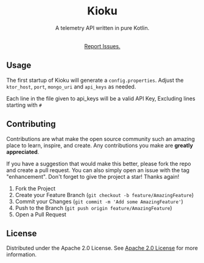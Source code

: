 <br/>
<div align="center">

<h1 align="center">Kioku</h1>
<p align="center">
A telemetry API written in pure Kotlin.

<br/>
<br/>

<a href="https://github.com/lumin-sh/LoomUI/issues/new">Report Issues.</a>
</p>
</div>

## Usage

The first startup of Kioku will generate a `config.properties`.
Adjust the `ktor_host`, `port`, `mongo_uri` and `api_keys` as needed.

Each line in the file given to api_keys will be a valid API Key, Excluding lines starting with `#`

## Contributing

Contributions are what make the open source community such an amazing place to learn, inspire, and create. Any contributions you make are **greatly appreciated**.

If you have a suggestion that would make this better, please fork the repo and create a pull request. You can also simply open an issue with the tag "enhancement".
Don't forget to give the project a star! Thanks again!

1. Fork the Project
2. Create your Feature Branch (`git checkout -b feature/AmazingFeature`)
3. Commit your Changes (`git commit -m 'Add some AmazingFeature'`)
4. Push to the Branch (`git push origin feature/AmazingFeature`)
5. Open a Pull Request
## License

Distributed under the Apache 2.0 License. See [Apache 2.0 License](https://opensource.org/license/apache-2-0) for more information.
